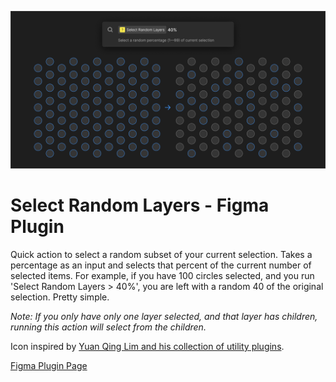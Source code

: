 ![Cover Art](assets/CoverArt.png)

# Select Random Layers - Figma Plugin
Quick action to select a random subset of your current selection. Takes a percentage as an input and selects that percent of the current number of selected items. For example, if you have 100 circles selected, and you run 'Select Random Layers > 40%', you are left with a random 40 of the original selection. Pretty simple.

*Note: If you only have only one layer selected, and that layer has children, running this action will select from the children.*

Icon inspired by [Yuan Qing Lim and his collection of utility plugins](https://www.figma.com/@yuanqing).

[Figma Plugin Page](https://www.figma.com/community/plugin/1227013202162788533)
